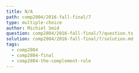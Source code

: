 ```yaml
---
title: N/A
path: comp2804/2016-fall-final/7
type: multiple-choice
author: Michiel Smid
question: comp2804/2016-fall-final/7/question.ts
solution: comp2804/2016-fall-final/7/solution.md
tags:
  - comp2804
  - comp2804-final
  - comp2804-the-complement-rule
---
```


